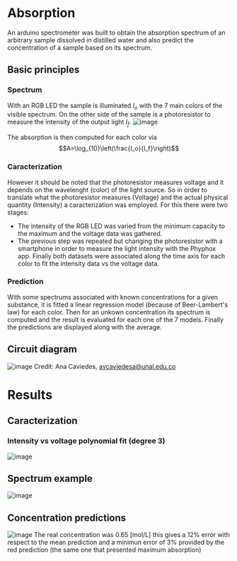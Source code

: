 # Absorption

An arduino spectrometer was built to obtain the absorption spectrum of an arbitrary sample dissolved in distilled water and also predict the concentration of a sample based on its spectrum.

## Basic principles
### Spectrum
With an RGB LED the sample is illuminated $I_o$ with the 7 main colors of the visible spectrum. On the other side of the sample is a photoresistor to measure the intensity of the output light $I_f$.
![image](https://user-images.githubusercontent.com/121773519/213818269-e4f29044-7ece-4842-89ae-1c89907f5d7b.png)

The absorption is then computed for each color via  $$A=\log_{10}\left(\frac{I_o}{I_f}\right)$$

### Caracterization
However it should be noted that the photoresistor measures voltage and it depends on the wavelenght (color) of the light source. So in order to translate what the photoresistor measures (Voltage) and the actual physical quantity (Intensity) a caracterization was employed.
For this there were two stages:
- The intensity of the RGB LED was varied from the minimum capacity to the maximum and the voltage data was gathered.
- The previous step was repeated but changing the photoresistor with a smartphone in order to measure the light intensity with the Phyphox app.
Finally both datasets were associated along the time axis for each color to fit the intensity data vs the voltage data.

### Prediction
With some spectrums associated with known concentrations for a given substance, it is fitted a linear regression model (because of Beer-Lambert's law) for each color.
Then for an unkown concentration its spectrum is computed and the result is evaluated for each one of the 7 models. Finally the predictions are displayed along with the average.

## Circuit diagram
![image](https://user-images.githubusercontent.com/121773519/213814558-a668fa34-6c39-4e73-aa74-ace89dc08007.png)
Credit: Ana Caviedes, avcaviedesa@unal.edu.co

# Results 
## Caracterization
### Intensity vs voltage polynomial fit (degree 3)
![image](https://user-images.githubusercontent.com/121773519/213814992-5253c370-8975-4e7c-a0ae-fb25e18eb19d.png)

## Spectrum example
![image](https://user-images.githubusercontent.com/121773519/213816221-bac19f93-ce30-4cd6-b893-17b4d34d5a28.png)

## Concentration predictions
![image](https://user-images.githubusercontent.com/121773519/213816659-a1e44e53-071b-4df4-b431-a96c75d00554.png)
The real concentration was 0.65 [mol/L] this gives a 12% error with respect to the mean prediction and a minimun error of 3% provided by the red prediction (the same one that presented maximum absorption)
